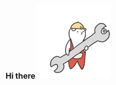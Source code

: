 ## Hi there ![Plumber](https://github.com/Mayur-Pagote/README_Design_Kit/blob/main/public/Assets/Plumber.gif)

<!--
**Parvathybanathoor/Parvathybanathoor** is a ✨ _special_ ✨ repository because its `README.md` (this file) appears on your GitHub profile.

Here are some ideas to get you started:

- 🔭 I’m currently working on ...
- 🌱 I’m currently learning ...
- 👯 I’m looking to collaborate on ...
- 🤔 I’m looking for help with ...
- 💬 Ask me about ...
- 📫 How to reach me: ...
- 😄 Pronouns: ...
- ⚡ Fun fact: ...
-->
